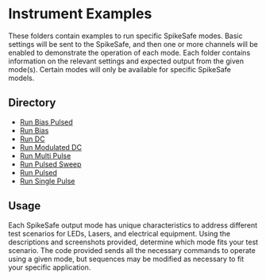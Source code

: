 # Instrument Examples

These folders contain examples to run specific SpikeSafe modes. Basic settings will be sent to the SpikeSafe, and then one or more channels will be enabled to demonstrate the operation of each mode. Each folder contains information on the relevant settings and expected output from the given mode(s). Certain modes will only be available for specific SpikeSafe models.

## Directory
- [Run Bias Pulsed](/run_bias_pulsed)
- [Run Bias](/run_bias)
- [Run DC](/run_dc)
- [Run Modulated DC](/run_modulated_dc)
- [Run Multi Pulse](/run_multi_pulse)
- [Run Pulsed Sweep](/run_pulsed_sweep)
- [Run Pulsed](/run_pulsed)
- [Run Single Pulse](/run_single_pulse)

## Usage

Each SpikeSafe output mode has unique characteristics to address different test scenarios for LEDs, Lasers, and electrical equipment. Using the descriptions and screenshots provided, determine which mode fits your test scenario. The code provided sends all the necessary commands to operate using a given mode, but sequences may be modified as necessary to fit your specific application.